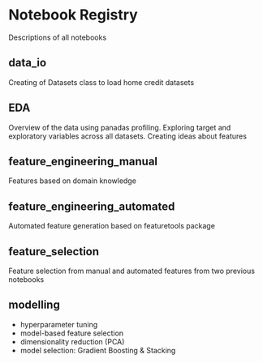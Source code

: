 # Notebook Registry
Descriptions of all notebooks

## data_io
Creating of Datasets class to load home credit datasets

## EDA
Overview of the data using panadas profiling. Exploring target and exploratory variables across all datasets. Creating ideas about features

## feature_engineering_manual
Features based on domain knowledge

## feature_engineering_automated
Automated feature generation based on featuretools package

## feature_selection
Feature selection from manual and automated features from two previous notebooks

## modelling
- hyperparameter tuning
- model-based feature selection
- dimensionality reduction (PCA)
- model selection: Gradient Boosting & Stacking